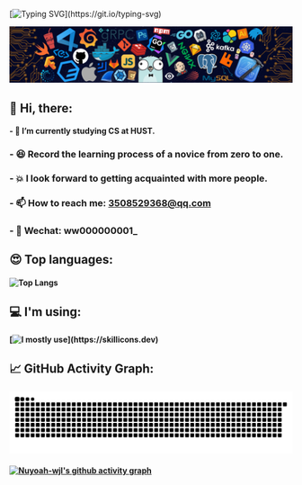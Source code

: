 <!--  my-ticker -->    
[![Typing SVG](https://readme-typing-svg.herokuapp.com?color=000000FF&center=true&vCenter=true&width=600&lines=Hi+there+👋,+I+am+Jiale+Wang.;+Welcome+to+My+Profile!;Always+learning+new+things.+;)](https://git.io/typing-svg)


<!-- ![](Bottom_up.svg) --> 
![](header_.png)


## 👋 Hi, there:
#### - 🌱 I’m currently studying CS at HUST.
### - 😆 Record the learning process of a novice from zero to one.
### - 💥 I look forward to getting acquainted with more people.
### - 📫 How to reach me: 3508529368@qq.com
### - 📌 Wechat: ww000000001_
## 😍 Top languages:

#### ![Top Langs](https://github-readme-stats.vercel.app/api/top-langs/?username=Nuyoah-wjl&hide_progress=true)
## 💻 I'm using:

#### [![I mostly use](https://skillicons.dev/icons?i=c,cpp,py,md,html,vscode,github,stackoverflow,instagram,apple,twitter,)](https://skillicons.dev)
<!--  
  [![VS Code](https://img.shields.io/badge/-VS%20Code-007ACC?style=plastic&logo=visual-studio-code)](https://code.visualstudio.com/)
  [![Gitee](https://img.shields.io/badge/-Gitee-A80025?logo=gitee&logoColor=F16061)](https://gitee.com/)
  [![GitHub](https://img.shields.io/badge/-GitHub-181717?style=plastic&logo=github)](https://github.com/)
  ![Pycharm Badge](https://img.shields.io/badge/-Pycharm-3776AB?style=flat&logo=Pycharm&logoColor=white)
--> 





<!--    
  [![Top Langs](https://github-readme-stats.vercel.app/api/top-langs/?username=Nuyoah-wjl&layout=compact)](https://github.com/anuraghazra/github-readme-stats)
--> 

























<!--   GitHub stats graph -->
## 📈 GitHub Activity Graph:
#### ![Nuyoah-wjl's github activity graph](https://raw.githubusercontent.com/Nuyoah-wjl/Nuyoah-wjl/output/github-contribution-grid-snake.svg)
#### [![Nuyoah-wjl's github activity graph](https://github-readme-activity-graph.vercel.app/graph?username=Nuyoah-wjl&theme=github-light)](https://github.com/ashutosh00710/github-readme-activity-graph)







<!-- ![](Bottom_down.svg) --> 
<!---
wwjjll-coder/wwjjll-coder is a ✨ special ✨ repository because its `README.md` (this file) appears on your GitHub profile.
You can click the Preview link to take a look at your changes.
--->
